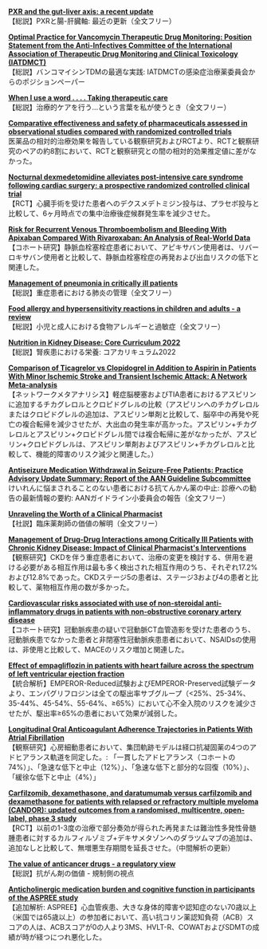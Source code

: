 [**PXR and the gut-liver axis: a recent update**](https://pubmed.ncbi.nlm.nih.gov/34862253/)  
【総説】PXRと腸-肝臓軸: 最近の更新（全文フリー）

[**Optimal Practice for Vancomycin Therapeutic Drug Monitoring: Position Statement from the Anti-Infectives Committee of the International Association of Therapeutic Drug Monitoring and Clinical Toxicology (IATDMCT)**](https://pubmed.ncbi.nlm.nih.gov/34882107/)  
【総説】バンコマイシンTDMの最適な実践: IATDMCTの感染症治療薬委員会からのポジションペーパー

[**When I use a word . . . . Taking therapeutic care**](https://pubmed.ncbi.nlm.nih.gov/34862174/)  
【総説】治療的ケアを行う…という言葉を私が使うとき（全文フリー）

[**Comparative effectiveness and safety of pharmaceuticals assessed in observational studies compared with randomized controlled trials**](https://pubmed.ncbi.nlm.nih.gov/34865623/)  
医薬品の相対的治療効果を報告している観察研究およびRCTより、RCTと観察研究のペアの約8割において、RCTと観察研究との間の相対的効果推定値に差がなかった。

[**Nocturnal dexmedetomidine alleviates post-intensive care syndrome following cardiac surgery: a prospective randomized controlled clinical trial**](https://pubmed.ncbi.nlm.nih.gov/34865637/)  
【RCT】心臓手術を受けた患者へのデクスメデトミジン投与は、プラセボ投与と比較して、6ヶ月時点での集中治療後症候群発生率を減少させた。

[**Risk for Recurrent Venous Thromboembolism and Bleeding With Apixaban Compared With Rivaroxaban: An Analysis of Real-World Data**](https://pubmed.ncbi.nlm.nih.gov/34871048/)  
【コホート研究】静脈血栓塞栓症患者において、アピキサバン使用者は、リバーロキサバン使用者と比較して、静脈血栓塞栓症の再発および出血リスクの低下と関連した。

[**Management of pneumonia in critically ill patients**](https://pubmed.ncbi.nlm.nih.gov/34872910/)  
【総説】重症患者における肺炎の管理（全文フリー）

[**Food allergy and hypersensitivity reactions in children and adults - a review**](https://pubmed.ncbi.nlm.nih.gov/34875122/)  
【総説】小児と成人における食物アレルギーと過敏症（全文フリー）

[**Nutrition in Kidney Disease: Core Curriculum 2022**](https://pubmed.ncbi.nlm.nih.gov/34862042/)  
【総説】腎疾患における栄養: コアカリキュラム2022

[**Comparison of Ticagrelor vs Clopidogrel in Addition to Aspirin in Patients With Minor Ischemic Stroke and Transient Ischemic Attack: A Network Meta-analysis**](https://pubmed.ncbi.nlm.nih.gov/34870698/)  
【ネットワークメタアナリシス】軽症脳梗塞およびTIA患者におけるアスピリンに追加するチカグレロルとクロピドグレルの比較（アスピリンへのチカグレロルまたはクロピドグレルの追加は、アスピリン単剤と比較して、脳卒中の再発や死亡の複合転帰を減少させたが、大出血の発生率が高かった。アスピリン+チカグレロルとアスピリン+クロピドグレル間では複合転帰に差がなかったが、アスピリン+クロピドグレルは、アスピリン単剤およびアスピリン+チカグレロルと比較して、機能的障害のリスク減少と関連した。）

[**Antiseizure Medication Withdrawal in Seizure-Free Patients: Practice Advisory Update Summary: Report of the AAN Guideline Subcommittee**](https://pubmed.ncbi.nlm.nih.gov/34873018/)  
けいれんに悩まされることのない患者における抗てんかん薬の中止: 診療への勧告の最新情報の要約: AANガイドライン小委員会の報告（全文フリー）

[**Unraveling the Worth of a Clinical Pharmacist**](https://pubmed.ncbi.nlm.nih.gov/34866814/)  
【社説】臨床薬剤師の価値の解明（全文フリー）

[**Management of Drug-Drug Interactions among Critically Ill Patients with Chronic Kidney Disease: Impact of Clinical Pharmacist's Interventions**](https://pubmed.ncbi.nlm.nih.gov/34866818/)  
【観察研究】CKDを伴う重症患者において、治療の変更を検討する、併用を避ける必要がある相互作用は最も多く検出された相互作用のうち、それぞれ17.2%および12.8%であった。CKDステージ5の患者は、ステージ3および4の患者と比較して、薬物相互作用の数が多かった。

[**Cardiovascular risks associated with use of non-steroidal anti-inflammatory drugs in patients with non-obstructive coronary artery disease**](https://pubmed.ncbi.nlm.nih.gov/34864969/)  
【コホート研究】冠動脈疾患の疑いで冠動脈CT血管造影を受けた患者のうち、冠動脈疾患でなかった患者と非閉塞性冠動脈疾患患者において、NSAIDsの使用は、非使用と比較して、MACEのリスク増加と関連した。

[**Effect of empagliflozin in patients with heart failure across the spectrum of left ventricular ejection fraction**](https://pubmed.ncbi.nlm.nih.gov/34878502/)  
【統合解析】EMPEROR-Reduced試験およびEMPEROR-Preserved試験データより、エンパグリフロジンは全ての駆出率サブグループ（<25%、25-34%、35-44%、45-54%、55-64%、≥65%）において心不全入院のリスクを減少させたが、駆出率≥65%の患者において効果が減弱した。

[**Longitudinal Oral Anticoagulant Adherence Trajectories in Patients With Atrial Fibrillation**](https://pubmed.ncbi.nlm.nih.gov/34886959/)  
【観察研究】心房細動患者において、集団軌跡モデルは経口抗凝固薬の4つのアドヒアランス軌道を同定した。: 「一貫したアドヒアランス（コホートの74%）」、「急速な低下と中止（12%）」、「急速な低下と部分的な回復（10%）」、「緩徐な低下と中止（4%）」

[**Carfilzomib, dexamethasone, and daratumumab versus carfilzomib and dexamethasone for patients with relapsed or refractory multiple myeloma (CANDOR): updated outcomes from a randomised, multicentre, open-label, phase 3 study**](https://pubmed.ncbi.nlm.nih.gov/34871550/)  
【RCT】以前の1-3度の治療で部分奏効が得られた再発または難治性多発性骨髄腫患者に対するカルフィルゾミブ+デキサメタゾンへのダラツムマブの追加は、追加なしと比較して、無増悪生存期間を延長させた。（中間解析の更新）

[**The value of anticancer drugs - a regulatory view**](https://pubmed.ncbi.nlm.nih.gov/34873312/)  
【総説】抗がん剤の価値 - 規制側の視点

[**Anticholinergic medication burden and cognitive function in participants of the ASPREE study**](https://pubmed.ncbi.nlm.nih.gov/34866212/)  
【追加解析: ASPREE】心血管疾患、大きな身体的障害や認知症のない70歳以上（米国では65歳以上）の参加者において、高い抗コリン薬認知負荷（ACB）スコアの人は、ACBスコアが0の人より3MS、HVLT-R、COWATおよびSDMTの成績が時が経つにつれ悪化した。
